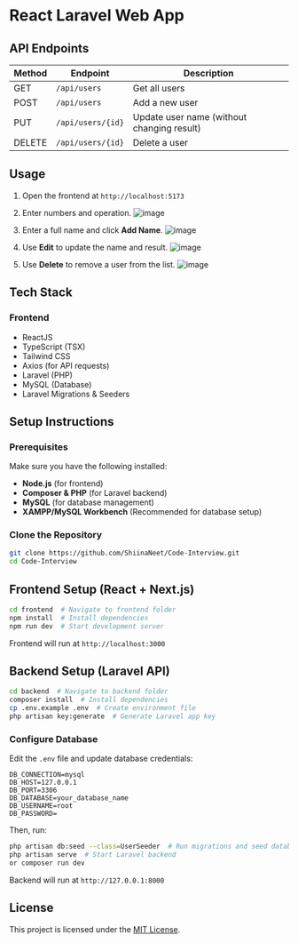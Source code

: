 # React Laravel Web App



## API Endpoints

| Method | Endpoint          | Description                                |
| ------ | ----------------- | ------------------------------------------ |
| GET    | `/api/users`      | Get all users                              |
| POST   | `/api/users`      | Add a new user                             |
| PUT    | `/api/users/{id}` | Update user name (without changing result) |
| DELETE | `/api/users/{id}` | Delete a user                              |

## Usage

1. Open the frontend at `http://localhost:5173`
2. Enter numbers and operation.
![image](https://github.com/user-attachments/assets/a7d1238d-2e2a-4fde-9214-38d365478b84)

3. Enter a full name and click **Add Name**.
  ![image](https://github.com/user-attachments/assets/198aa941-fb3b-4744-ad65-e46beec4887a)

4. Use **Edit** to update the name and result.
   ![image](https://github.com/user-attachments/assets/12c0747e-4ee9-4aeb-954f-0926206ad972)
5. Use **Delete** to remove a user from the list.
   ![image](https://github.com/user-attachments/assets/42537e0b-6f66-45bf-a4a7-0026e9a62c66)
   
## Tech Stack

### Frontend

- ReactJS
- TypeScript (TSX)
- Tailwind CSS
- Axios (for API requests)
- Laravel (PHP)
- MySQL (Database)
- Laravel Migrations & Seeders

## Setup Instructions

### Prerequisites

Make sure you have the following installed:

- **Node.js** (for frontend)
- **Composer & PHP** (for Laravel backend)
- **MySQL** (for database management)
- **XAMPP/MySQL Workbench** (Recommended for database setup)

### Clone the Repository

```sh
git clone https://github.com/ShiinaNeet/Code-Interview.git
cd Code-Interview
```

## Frontend Setup (React + Next.js)

```sh
cd frontend  # Navigate to frontend folder
npm install  # Install dependencies
npm run dev  # Start development server
```

Frontend will run at `http://localhost:3000`

## Backend Setup (Laravel API)

```sh
cd backend  # Navigate to backend folder
composer install  # Install dependencies
cp .env.example .env  # Create environment file
php artisan key:generate  # Generate Laravel app key
```

### Configure Database

Edit the `.env` file and update database credentials:

```
DB_CONNECTION=mysql
DB_HOST=127.0.0.1
DB_PORT=3306
DB_DATABASE=your_database_name
DB_USERNAME=root
DB_PASSWORD=
```

Then, run:

```sh
php artisan db:seed --class=UserSeeder  # Run migrations and seed database
php artisan serve  # Start Laravel backend
or composer run dev
```

Backend will run at `http://127.0.0.1:8000`
## License

This project is licensed under the [MIT License](LICENSE).

